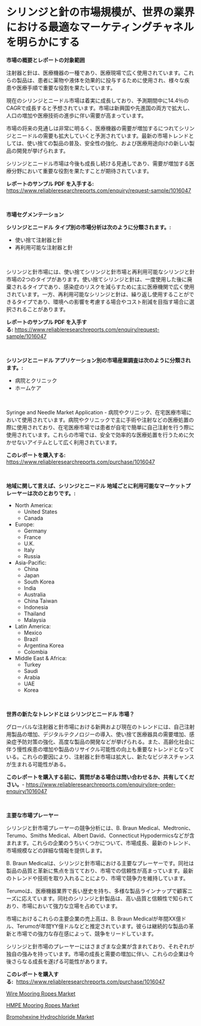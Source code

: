 <p><h1>シリンジと針の市場規模が、世界の業界における最適なマーケティングチャネルを明らかにする</h1></p><p><strong>市場の概要とレポートの対象範囲</strong></p>
<p><p>注射器と針は、医療機器の一種であり、医療現場で広く使用されています。これらの製品は、患者に薬物や液体を効果的に投与するために使用され、様々な疾患や医療手順で重要な役割を果たしています。</p><p>現在のシリンジとニードル市場は着実に成長しており、予測期間中に14.4％のCAGRで成長すると予想されています。市場は新興国や先進国の両方で拡大し、人口の増加や医療技術の進歩に伴い需要が高まっています。</p><p>市場の将来の見通しは非常に明るく、医療機器の需要が増加するにつれてシリンジとニードルの需要も拡大していくと予測されています。最新の市場トレンドとしては、使い捨ての製品の普及、安全性の強化、および医療用途向けの新しい製品の開発が挙げられます。</p><p>シリンジとニードル市場は今後も成長し続ける見通しであり、需要が増加する医療分野において重要な役割を果たすことが期待されています。</p></p>
<p><strong>レポートのサンプル PDF を入手する:</strong> <a href="https://www.reliableresearchreports.com/enquiry/request-sample/1016047">https://www.reliableresearchreports.com/enquiry/request-sample/1016047</a></p>
<p>&nbsp;</p>
<p><strong>市場セグメンテーション</strong></p>
<p><strong>シリンジとニードル タイプ別の市場分析は次のように分類されます。:</strong></p>
<p><ul><li>使い捨て注射器と針</li><li>再利用可能な注射器と針</li></ul></p>
<p>&nbsp;</p>
<p><p>シリンジと針市場には、使い捨てシリンジと針市場と再利用可能なシリンジと針市場の2つのタイプがあります。使い捨てシリンジと針は、一度使用した後に廃棄されるタイプであり、感染症のリスクを減らすために主に医療機関で広く使用されています。一方、再利用可能なシリンジと針は、繰り返し使用することができるタイプであり、環境への影響を考慮する場合やコスト削減を目指す場合に選択されることがあります。</p></p>
<p><strong>レポートのサンプル PDF を入手する:</strong>&nbsp;<a href="https://www.reliableresearchreports.com/enquiry/request-sample/1016047">https://www.reliableresearchreports.com/enquiry/request-sample/1016047</a></p>
<p>&nbsp;</p>
<p><strong> シリンジとニードル アプリケーション別の市場産業調査は次のように分類されます。:</strong></p>
<p><ul><li>病院とクリニック</li><li>ホームケア</li></ul></p>
<p>&nbsp;</p>
<p><p>Syringe and Needle Market Application - 病院やクリニック、在宅医療市場において使用されています。病院やクリニックで主に手術や注射などの医療処置の際に使用されており、在宅医療市場では患者が自宅で簡単に自己注射を行う際に使用されています。これらの市場では、安全で効率的な医療処置を行うために欠かせないアイテムとして広く利用されています。</p></p>
<p><strong>このレポートを購入する:</strong>&nbsp; <a href="https://www.reliableresearchreports.com/purchase/1016047">https://www.reliableresearchreports.com/purchase/1016047</a></p>
<p>&nbsp;</p>
<p><strong>地域に関して言えば、シリンジとニードル 地域ごとに利用可能なマーケットプレーヤーは次のとおりです。:</strong></p>
<p><ul>
    <li>
        North America:
        <ul>
            <li>United States</li>
            <li>Canada</li>
        </ul>
    </li>
    <li>
        Europe:
        <ul>
            <li>Germany</li>
            <li>France</li>
            <li>U.K.</li>
            <li>Italy</li>
            <li>Russia</li>
        </ul>
    </li>
    <li>
        Asia-Pacific:
        <ul>
            <li>China</li>
            <li>Japan</li>
            <li>South Korea</li>
            <li>India</li>
            <li>Australia</li>
            <li>China Taiwan</li>
            <li>Indonesia</li>
            <li>Thailand</li>
            <li>Malaysia</li>
        </ul>
    </li>
    <li>
        Latin America:
        <ul>
            <li>Mexico</li>
            <li>Brazil</li>
            <li>Argentina Korea</li>
            <li>Colombia</li>
        </ul>
    </li>
    <li>
        Middle East & Africa:
        <ul>
            <li>Turkey</li>
            <li>Saudi</li>
            <li>Arabia</li>
            <li>UAE</li>
            <li>Korea</li>
        </ul>
    </li>
    </ul></p>
<p>&nbsp;</p>
<p><strong>世界の新たなトレンドとは シリンジとニードル 市場？</strong></p>
<p><p>グローバルな注射器と針市場における新興および現在のトレンドには、自己注射用製品の増加、デジタルテクノロジーの導入、使い捨て医療器具の需要増加、感染症予防対策の強化、高度な製品の開発などが挙げられる。また、高齢化社会に伴う慢性疾患の増加や製品のリサイクル可能性の向上も重要なトレンドとなっている。これらの要因により、注射器と針市場は拡大し、新たなビジネスチャンスが生まれる可能性がある。</p></p>
<p><strong>このレポートを購入する前に、質問がある場合は問い合わせるか、共有してください。</strong>- <a href="https://www.reliableresearchreports.com/enquiry/pre-order-enquiry/1016047">https://www.reliableresearchreports.com/enquiry/pre-order-enquiry/1016047</a></p>
<p>&nbsp;</p>
<p><strong>主要な市場プレーヤー</strong></p>
<p><p>シリンジと針市場プレーヤーの競争分析には、B. Braun Medical、Medtronic、Terumo、Smiths Medical、Albert David、Connecticut Hypodermicsなどが含まれます。これらの企業のうちいくつかについて、市場成長、最新のトレンド、市場規模などの詳細な情報を提供します。</p><p>B. Braun Medicalは、シリンジと針市場における主要なプレーヤーです。同社は製品の品質と革新に焦点を当てており、市場での信頼性が高まっています。最新のトレンドや技術を取り入れることにより、市場で競争力を維持しています。</p><p>Terumoは、医療機器業界で長い歴史を持ち、多様な製品ラインナップで顧客ニーズに応えています。同社のシリンジと針製品は、高い品質と信頼性で知られており、市場において強力な立場を占めています。</p><p>市場におけるこれらの主要企業の売上高は、B. Braun Medicalが年間XX億ドル、Terumoが年間YY億ドルなどと推定されています。彼らは継続的な製品の革新と市場での強力な存在感によって、競争をリードしています。</p><p>シリンジと針市場のプレーヤーにはさまざまな企業が含まれており、それぞれが独自の強みを持っています。市場の成長と需要の増加に伴い、これらの企業は今後さらなる成長を遂げる可能性があります。</p></p>
<p><strong>このレポートを購入する:</strong>&nbsp;&nbsp;<a href="https://www.reliableresearchreports.com/purchase/1016047">https://www.reliableresearchreports.com/purchase/1016047</a></p>
<p><p><a href="https://lydian-appliance-61d.notion.site/Global-Wire-Mooring-Ropes-Market-by-Types-Applications-and-Major-Players-with-Regional-Growth-Rat-c0b384e38b824dc981843f334e28cca3">Wire Mooring Ropes Market</a></p><p><a href="https://summer-dogwood-3e9.notion.site/HMPE-Mooring-Ropes-Market-Provides-Detailed-Segmentation-of-this-Market-based-on-Type-Application--c71ffa2700be48cc9faaf1d44156b346">HMPE Mooring Ropes Market</a></p><p><a href="https://github.com/Sherrillcrooksxa8i18ucf2m/Market-Research-Report-List-1/blob/main/bromohexine-hydrochloride-market.md">Bromohexine Hydrochloride Market</a></p></p>